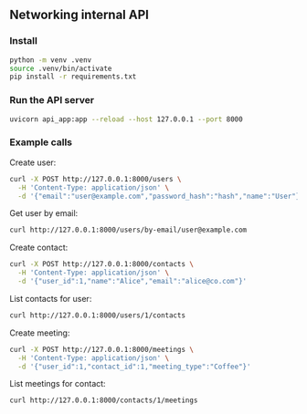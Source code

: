 ## Networking internal API

### Install
```bash
python -m venv .venv
source .venv/bin/activate
pip install -r requirements.txt
```

### Run the API server
```bash
uvicorn api_app:app --reload --host 127.0.0.1 --port 8000
```

### Example calls

Create user:
```bash
curl -X POST http://127.0.0.1:8000/users \
  -H 'Content-Type: application/json' \
  -d '{"email":"user@example.com","password_hash":"hash","name":"User"}'
```

Get user by email:
```bash
curl http://127.0.0.1:8000/users/by-email/user@example.com
```

Create contact:
```bash
curl -X POST http://127.0.0.1:8000/contacts \
  -H 'Content-Type: application/json' \
  -d '{"user_id":1,"name":"Alice","email":"alice@co.com"}'
```

List contacts for user:
```bash
curl http://127.0.0.1:8000/users/1/contacts
```

Create meeting:
```bash
curl -X POST http://127.0.0.1:8000/meetings \
  -H 'Content-Type: application/json' \
  -d '{"user_id":1,"contact_id":1,"meeting_type":"Coffee"}'
```

List meetings for contact:
```bash
curl http://127.0.0.1:8000/contacts/1/meetings
```


